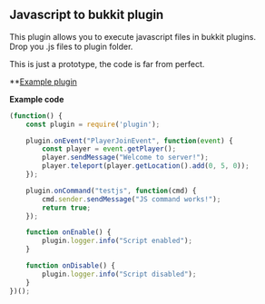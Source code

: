 ## Javascript to bukkit plugin
This plugin allows you to execute javascript files in bukkit plugins.   
Drop you .js files to plugin folder.

This is just a prototype, the code is far from perfect.

**[Example plugin](https://github.com/karpen-dev/SimpleWeather/)

**Example code**  
```javascript
(function() {
    const plugin = require('plugin');

    plugin.onEvent("PlayerJoinEvent", function(event) {
        const player = event.getPlayer();
        player.sendMessage("Welcome to server!");
        player.teleport(player.getLocation().add(0, 5, 0));
    });

    plugin.onCommand("testjs", function(cmd) {
        cmd.sender.sendMessage("JS command works!");
        return true;
    });

    function onEnable() {
        plugin.logger.info("Script enabled");
    }

    function onDisable() {
        plugin.logger.info("Script disabled");
    }
})();
```
